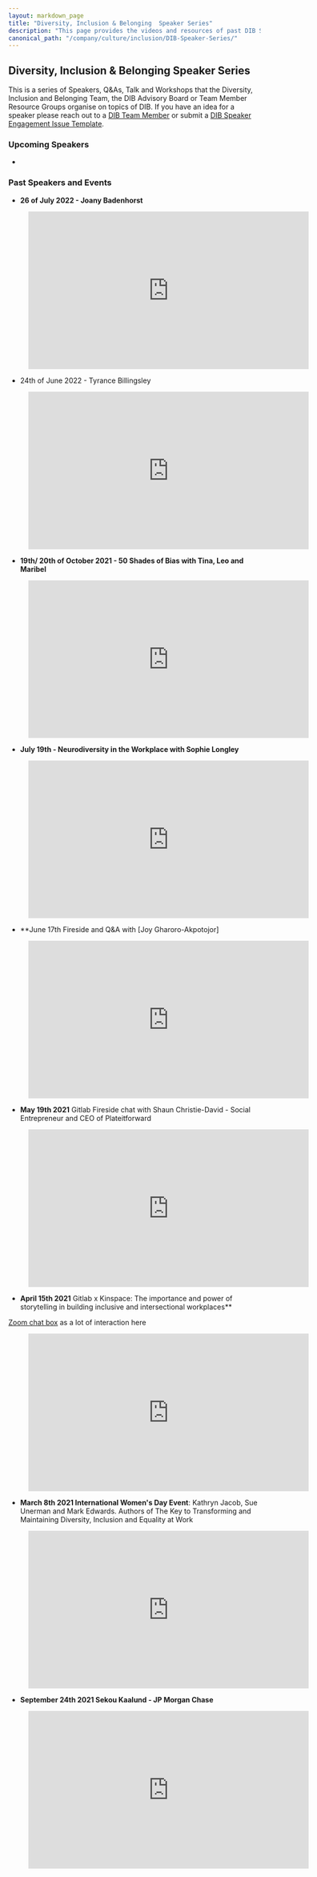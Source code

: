 ```yaml
---
layout: markdown_page
title: "Diversity, Inclusion & Belonging  Speaker Series"
description: "This page provides the videos and resources of past DIB Speaker Series events and an active list of upcoming DIB Speaker Series talks"
canonical_path: "/company/culture/inclusion/DIB-Speaker-Series/"
---
```


## Diversity, Inclusion & Belonging Speaker Series 

This is a series of Speakers, Q&As, Talk and Workshops that the Diversity, Inclusion and Belonging Team, the DIB Advisory Board or Team Member Resource Groups organise on topics of DIB. If you have an idea for a speaker please reach out to a [DIB Team Member](https://about.gitlab.com/company/culture/inclusion/#diversity-inclusion-and-belonging-team) or submit a [DIB Speaker Engagement Issue Template](https://gitlab.com/gitlab-com/people-group/dib-diversity-inclusion-and-belonging/diversity-and-inclusion/-/issues/new#).

### Upcoming Speakers 

- 

### Past Speakers and Events 

- **26 of July 2022 - Joany Badenhorst**

<figure class="video_container">
  <iframe width="560" height="315" src="https://youtu.be/lIFhCvCIfZY" title="YouTube video player" frameborder="0" allow="accelerometer; autoplay; clipboard-write; encrypted-media; gyroscope; picture-in-picture" allowfullscreen></iframe>
</figure>


- 24th of June 2022 - Tyrance Billingsley 

<figure class="video_container">
  <iframe width="560" height="315" src="https://youtu.be/gjo4vAFzKqk" title="YouTube video player" frameborder="0" allow="accelerometer; autoplay; clipboard-write; encrypted-media; gyroscope; picture-in-picture" allowfullscreen></iframe>
</figure>


- **19th/ 20th of October 2021 - 50 Shades of Bias with Tina, Leo and Maribel**

<figure class="video_container">
  <iframe width="560" height="315" src="https://www.youtube.com/embed/4WCZqNVz-ck" title="YouTube video player" frameborder="0" allow="accelerometer; autoplay; clipboard-write; encrypted-media; gyroscope; picture-in-picture" allowfullscreen></iframe>
</figure>

- **July 19th - Neurodiversity in the Workplace with Sophie Longley** 

<figure class="video_container">
  <iframe width="560" height="315" src="https://www.youtube.com/embed/KJwIDoxQeSc" title="YouTube video player" frameborder="0" allow="accelerometer; autoplay; clipboard-write; encrypted-media; gyroscope; picture-in-picture" allowfullscreen></iframe>
</figure>


- **June 17th Fireside and Q&A with [Joy Gharoro-Akpotojor]

<figure class="video_container">
  <iframe width="560" height="315" src="https://www.youtube.com/embed/r2o2im4Gvog" title="YouTube video player" frameborder="0" allow="accelerometer; autoplay; clipboard-write; encrypted-media; gyroscope; picture-in-picture" allowfullscreen></iframe>
</figure>

- **May 19th 2021** Gitlab Fireside chat with Shaun Christie-David - Social Entrepreneur and CEO of Plateitforward

<figure class="video_container">
  <iframe width="560" height="315" src="https://www.youtube.com/embed/4xhj__1cyG8" title="YouTube video player" frameborder="0" allow="accelerometer; autoplay; clipboard-write; encrypted-media; gyroscope; picture-in-picture" allowfullscreen></iframe>
</figure>

- **April 15th 2021** Gitlab x Kinspace: The importance and power of storytelling in building inclusive and intersectional workplaces**

[Zoom chat box](https://docs.google.com/document/d/1HPDZn1xx2ilTiyU3vdk0bAQQHYud9FTToeRNefPA_MQ/edit) as a lot of interaction here

<figure class="video_container">
  <iframe width="560" height="315" src="https://www.youtube.com/embed/hTeyU-z7z_c" title="YouTube video player" frameborder="0" allow="accelerometer; autoplay; clipboard-write; encrypted-media; gyroscope; picture-in-picture" allowfullscreen></iframe>
</figure>


- **March 8th 2021 International Women's Day Event**: Kathryn Jacob, Sue Unerman and Mark Edwards. Authors of The Key to Transforming and Maintaining Diversity, Inclusion and Equality at Work

<figure class="video_container">
  <iframe width="560" height="315" src="https://www.youtube.com/embed/YNwpQITr8VM" title="YouTube video player" frameborder="0" allow="accelerometer; autoplay; clipboard-write; encrypted-media; gyroscope; picture-in-picture" allowfullscreen></iframe>
</figure>

- **September 24th 2021 Sekou Kaalund - JP Morgan Chase**

<figure class="video_container">
  <iframe width="560" height="315" src="https://www.youtube.com/embed/4n8vRfvVyGE" title="YouTube video player" frameborder="0" allow="accelerometer; autoplay; clipboard-write; encrypted-media; gyroscope; picture-in-picture" allowfullscreen></iframe>
</figure>
